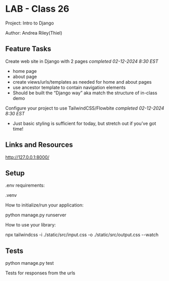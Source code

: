 # LAB - Class 26

Project: Intro to Django

Author: Andrea Riley(Thiel)

## Feature Tasks

Create web site in Django with 2 pages *completed 02-12-2024 8:30 EST*

- home page
- about page
- create views/urls/templates as needed for home and about pages
- use ancestor template to contain navigation elements
- Should be built the “Django way” aka match the structure of in-class demo

Configure your project to use TailwindCSS/Flowbite *completed 02-12-2024 8:30 EST*

- Just basic styling is sufficient for today, but stretch out if you’ve got time!


## Links and Resources

http://127.0.0.1:8000/

## Setup

.env requirements:

.venv

How to initialize/run your application:

 python manage.py runserver

How to use your library:

npx tailwindcss -i ./static/src/input.css -o ./static/src/output.css --watch

## Tests

python manage.py test

Tests for responses from the urls
